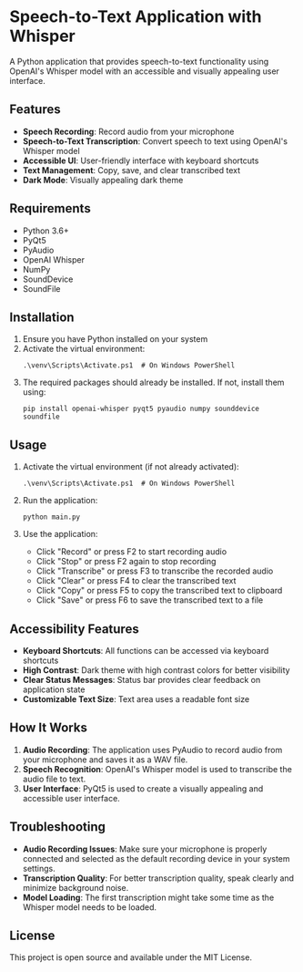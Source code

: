 # Speech-to-Text Application with Whisper

A Python application that provides speech-to-text functionality using OpenAI's Whisper model with an accessible and visually appealing user interface.

## Features

- **Speech Recording**: Record audio from your microphone
- **Speech-to-Text Transcription**: Convert speech to text using OpenAI's Whisper model
- **Accessible UI**: User-friendly interface with keyboard shortcuts
- **Text Management**: Copy, save, and clear transcribed text
- **Dark Mode**: Visually appealing dark theme

## Requirements

- Python 3.6+
- PyQt5
- PyAudio
- OpenAI Whisper
- NumPy
- SoundDevice
- SoundFile

## Installation

1. Ensure you have Python installed on your system
2. Activate the virtual environment:
   ```
   .\venv\Scripts\Activate.ps1  # On Windows PowerShell
   ```
3. The required packages should already be installed. If not, install them using:
   ```
   pip install openai-whisper pyqt5 pyaudio numpy sounddevice soundfile
   ```

## Usage

1. Activate the virtual environment (if not already activated):
   ```
   .\venv\Scripts\Activate.ps1  # On Windows PowerShell
   ```

2. Run the application:
   ```
   python main.py
   ```

3. Use the application:
   - Click "Record" or press F2 to start recording audio
   - Click "Stop" or press F2 again to stop recording
   - Click "Transcribe" or press F3 to transcribe the recorded audio
   - Click "Clear" or press F4 to clear the transcribed text
   - Click "Copy" or press F5 to copy the transcribed text to clipboard
   - Click "Save" or press F6 to save the transcribed text to a file

## Accessibility Features

- **Keyboard Shortcuts**: All functions can be accessed via keyboard shortcuts
- **High Contrast**: Dark theme with high contrast colors for better visibility
- **Clear Status Messages**: Status bar provides clear feedback on application state
- **Customizable Text Size**: Text area uses a readable font size

## How It Works

1. **Audio Recording**: The application uses PyAudio to record audio from your microphone and saves it as a WAV file.
2. **Speech Recognition**: OpenAI's Whisper model is used to transcribe the audio file to text.
3. **User Interface**: PyQt5 is used to create a visually appealing and accessible user interface.

## Troubleshooting

- **Audio Recording Issues**: Make sure your microphone is properly connected and selected as the default recording device in your system settings.
- **Transcription Quality**: For better transcription quality, speak clearly and minimize background noise.
- **Model Loading**: The first transcription might take some time as the Whisper model needs to be loaded.

## License

This project is open source and available under the MIT License.
